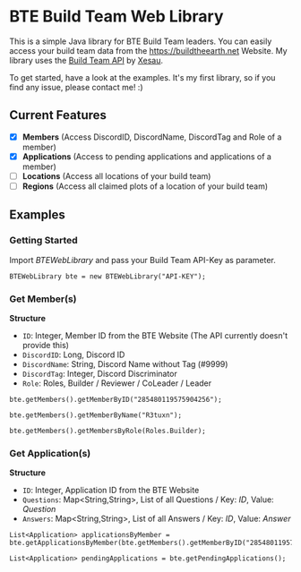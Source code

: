 # BTE Build Team Web Library

This is a simple Java library for BTE Build Team leaders. You can easily access your build team data from the https://buildtheearth.net Website.
My library uses the [Build Team API](https://github.com/BuildTheEarth/build-team-api/) by [Xesau](https://github.com/Xesau).

To get started, have a look at the examples. It's my first library, so if you find any issue, please contact me! :)

## Current Features

- [x] **Members** (Access DiscordID, DiscordName, DiscordTag and Role of a member)
- [x] **Applications** (Access to pending applications and applications of a member)
- [ ] **Locations** (Access all locations of your build team)
- [ ] **Regions** (Access all claimed plots of a location of your build team)

## Examples

### Getting Started

Import *BTEWebLibrary* and pass your Build Team API-Key as parameter.
```
BTEWebLibrary bte = new BTEWebLibrary("API-KEY");
```

### Get Member(s)

**Structure**
* `ID`: Integer, Member ID from the BTE Website (The API currently doesn't provide this)
* `DiscordID`: Long, Discord ID
* `DiscordName`: String, Discord Name without Tag (#9999)
* `DiscordTag`: Integer, Discord Discriminator
* `Role`: Roles, Builder / Reviewer / CoLeader / Leader

```
bte.getMembers().getMemberByID("285480119575904256");
        
bte.getMembers().getMemberByName("R3tuxn");
        
bte.getMembers().getMembersByRole(Roles.Builder);
```

### Get Application(s)

**Structure**
* `ID`: Integer, Application ID from the BTE Website
* `Questions`: Map<String,String>, List of all Questions / Key: *ID*, Value: *Question*
* `Answers`: Map<String,String>, List of all Answers / Key: *ID*, Value: *Answer*

```
List<Application> applicationsByMember = bte.getApplicationsByMember(bte.getMembers().getMemberByID("285480119575904256"));

List<Application> pendingApplications = bte.getPendingApplications();
```
